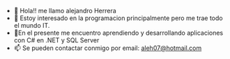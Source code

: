 - 👋 Hola!! me llamo alejandro Herrera
- 👀 Estoy interesado en la programacion principalmente pero me trae todo el mundo IT.
- 🌱En el presente me encuentro aprendiendo y desarrollando aplicaciones con C# en .NET y SQL Server
- 📫 Se pueden contactar conmigo por email: aleh07@hotmail.com

<!---
aleh07/aleh07 is a ✨ special ✨ repository because its `README.md` (this file) appears on your GitHub profile.
You can click the Preview link to take a look at your changes.
--->
